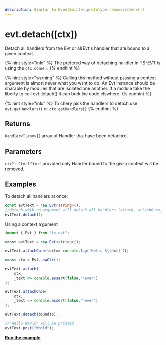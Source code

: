 ```yaml
---
description: Similar to EventEmitter.prototype.removeListener()
---
```


# evt.detach\(\[ctx\]\)

Detach all handlers from the Evt or all Evt's handler that are bound to a given context.

{% hint style="info" %}
The prefered way of detaching handler in TS-EVT is using the `ctx.done()`.
{% endhint %}

{% hint style="warning" %}
Calling this method without passing a context argument is almost never what you want to do. An Evt instance should be sharable by modules that are isolated one another. If a module take the liberty to call evt.detach\(\) it can brek the code elswhere.
{% endhint %}

{% hint style="info" %}
To chery pick the handlers to detach use `evt.getHandlers()` or `ctx.getHandlers()`
{% endhint %}

## Returns

`Handler<T,any>[]` array of Handler that have been detached.

## Parameters

`ctx?: Ctx` If `Ctx` is provided only Handler bound to the given context will be removed.



## Examples

To detach all handlers at once:

```typescript
const evtText = new Evt<string>();
//detach with no argument will detach all handlers (attach, attachOnce, waitFor... )
evtText.detach();
```

Using a context argument

```typescript
import { Evt } from "ts-evt";

const evtText = new Evt<string>();

evtText.attachOnce(text=> console.log(`Hello ${text}`));

const ctx = Evt.newCtx();

evtText.attach(
    ctx,
    _text => console.assert(false,"never")
);

evtText.attachOnce(
    ctx,
    _text => console.assert(false,"never")
);

evtText.detach(boundTo);

//"Hello World" will be printed
evtText.post("World");
```

[**Run the example**](https://stackblitz.com/edit/ts-evt-demo-detach-with-contex?embed=1&file=index.ts)

